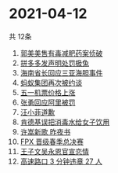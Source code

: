 # 2021-04-12
  共 12条

  <!-- BEGIN -->
  <!-- 最后更新时间:Mon Apr 12 2021 11:12:16 GMT+0000 (Coordinated Universal Time) -->
  1. [郭美美售有毒减肥药案侦破](https://www.zhihu.com/search?q=郭美美)
1. [拼多多发声明处罚极兔](https://www.zhihu.com/search?q=极兔)
1. [海南省长回应三亚海胆事件](https://www.zhihu.com/search?q=三亚海胆)
1. [蚂蚁集团再次被约谈](https://www.zhihu.com/search?q=蚂蚁集团)
1. [五一机票价格上涨](https://www.zhihu.com/search?q=五一机票)
1. [张勇回应阿里被罚](https://www.zhihu.com/search?q=阿里巴巴被罚)
1. [汪小菲道歉](https://www.zhihu.com/search?q=汪小菲)
1. [肯德基误把消毒水给女子饮用](https://www.zhihu.com/search?q=肯德基消毒水)
1. [许嵩新歌 昨夜书](https://www.zhihu.com/search?q=昨夜书)
1. [FPX 晋级春季总决赛](https://www.zhihu.com/search?q=edg)
1. [王子文吴永恩官宣恋情](https://www.zhihu.com/search?q=王子文吴永恩)
1. [高速路口 3 分钟违章 27 人](https://www.zhihu.com/search?q=佛山高速)
  <!-- END -->
  